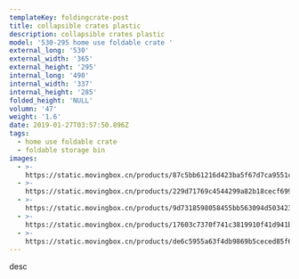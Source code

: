 ```yaml
---
templateKey: foldingcrate-post
title: collapsible crates plastic
description: collapsible crates plastic
model: '530-295 home use foldable crate '
external_long: '530'
external_width: '365'
external_height: '295'
internal_long: '490'
internal_width: '337'
internal_height: '285'
folded_height: 'NULL'
volumn: '47'
weight: '1.6'
date: 2019-01-27T03:57:50.896Z
tags:
  - home use foldable crate
  - foldable storage bin
images:
  - >-
    https://static.movingbox.cn/products/87c5bb61216d423ba5f67d7ca9551c99.jpg
  - >-
    https://static.movingbox.cn/products/229d71769c4544299a82b18cecf6992f.jpg
  - >-
    https://static.movingbox.cn/products/9d7318598058455bb563094d5034230c.jpg
  - >-
    https://static.movingbox.cn/products/17603c7370f741c3819910f41d941b64.jpg
  - >-
    https://static.movingbox.cn/products/de6c5955a63f4db9869b5ceced85f613.jpg
---
```

desc
